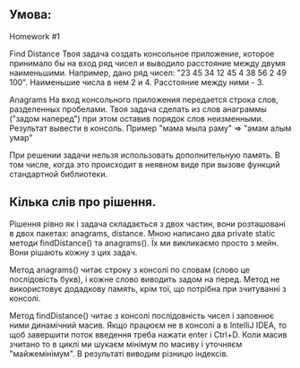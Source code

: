 Умова:
------

Homework #1

Find Distance
Твоя задача создать консольное приложение, которое принимало бы на вход ряд чисел и выводило расстояние между двумя наименьшими. Например, дано ряд чисел: "23 45 34 12 45 4 38 56 2 49 100". Наименьшие числа в нем 2 и 4. Расстояние между ними - 3.

Anagrams
На вход консольного приложения передается строка слов, разделенных пробелами. Твоя задача сделать из слов анаграммы ("задом наперед") при этом оставив порядок слов неизменными. Результат вывести в консоль. Пример "мама мыла раму" => "амам алым умар"

При решении задачи нельзя использовать дополнительную память. В том числе, когда это происходит в неявном виде при вызове функций стандартной библиотеки.

Кілька слів про рішення.
-------

Рішення рівно як і задача складається з двох частин, вони розташовані в двох пакетах: anagrams, distance.
Мною написано два private static методи findDistance() та anagrams(). Їх ми викликаємо просто з мейн.
Вони рішають кожну з цих задач.

Метод anagrams() читає строку з консолі по словам (слово це послідовість букв), і кожне слово виводить задом на перед. 
Метод не використовує додадкову память, крім тої, що потрібна при зчитуванні з консолі. 

Метод findDistance() читає з консолі послідовність чисел і заповнює ними динамічний масив. 
Якщо працюєм не в консолі а в IntelliJ IDEA, то щоб завершити поток введення треба нажати enter і Ctrl+D.
Коли масив зчитано то в циклі ми шукаєм мінімум по масиву і уточняєм "майжемінімум". В результаті виводим різницю індексів. 